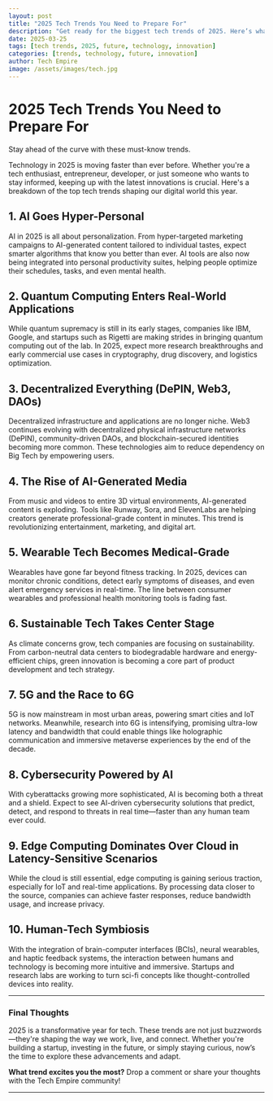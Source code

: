 ```yaml
---
layout: post
title: "2025 Tech Trends You Need to Prepare For"
description: "Get ready for the biggest tech trends of 2025. Here’s what you need to know to stay ahead."
date: 2025-03-25
tags: [tech trends, 2025, future, technology, innovation]
categories: [trends, technology, future, innovation]
author: Tech Empire
image: /assets/images/tech.jpg
---
```


# 2025 Tech Trends You Need to Prepare For

Stay ahead of the curve with these must-know trends.

Technology in 2025 is moving faster than ever before. Whether you're a tech enthusiast, entrepreneur, developer, or just someone who wants to stay informed, keeping up with the latest innovations is crucial. Here's a breakdown of the top tech trends shaping our digital world this year.

## 1. **AI Goes Hyper-Personal**

AI in 2025 is all about personalization. From hyper-targeted marketing campaigns to AI-generated content tailored to individual tastes, expect smarter algorithms that know you better than ever. AI tools are also now being integrated into personal productivity suites, helping people optimize their schedules, tasks, and even mental health.

## 2. **Quantum Computing Enters Real-World Applications**

While quantum supremacy is still in its early stages, companies like IBM, Google, and startups such as Rigetti are making strides in bringing quantum computing out of the lab. In 2025, expect more research breakthroughs and early commercial use cases in cryptography, drug discovery, and logistics optimization.

## 3. **Decentralized Everything (DePIN, Web3, DAOs)**

Decentralized infrastructure and applications are no longer niche. Web3 continues evolving with decentralized physical infrastructure networks (DePIN), community-driven DAOs, and blockchain-secured identities becoming more common. These technologies aim to reduce dependency on Big Tech by empowering users.

## 4. **The Rise of AI-Generated Media**

From music and videos to entire 3D virtual environments, AI-generated content is exploding. Tools like Runway, Sora, and ElevenLabs are helping creators generate professional-grade content in minutes. This trend is revolutionizing entertainment, marketing, and digital art.

## 5. **Wearable Tech Becomes Medical-Grade**

Wearables have gone far beyond fitness tracking. In 2025, devices can monitor chronic conditions, detect early symptoms of diseases, and even alert emergency services in real-time. The line between consumer wearables and professional health monitoring tools is fading fast.

## 6. **Sustainable Tech Takes Center Stage**

As climate concerns grow, tech companies are focusing on sustainability. From carbon-neutral data centers to biodegradable hardware and energy-efficient chips, green innovation is becoming a core part of product development and tech strategy.

## 7. **5G and the Race to 6G**

5G is now mainstream in most urban areas, powering smart cities and IoT networks. Meanwhile, research into 6G is intensifying, promising ultra-low latency and bandwidth that could enable things like holographic communication and immersive metaverse experiences by the end of the decade.

## 8. **Cybersecurity Powered by AI**

With cyberattacks growing more sophisticated, AI is becoming both a threat and a shield. Expect to see AI-driven cybersecurity solutions that predict, detect, and respond to threats in real time—faster than any human team ever could.

## 9. **Edge Computing Dominates Over Cloud in Latency-Sensitive Scenarios**

While the cloud is still essential, edge computing is gaining serious traction, especially for IoT and real-time applications. By processing data closer to the source, companies can achieve faster responses, reduce bandwidth usage, and increase privacy.

## 10. **Human-Tech Symbiosis**

With the integration of brain-computer interfaces (BCIs), neural wearables, and haptic feedback systems, the interaction between humans and technology is becoming more intuitive and immersive. Startups and research labs are working to turn sci-fi concepts like thought-controlled devices into reality.

---

### Final Thoughts

2025 is a transformative year for tech. These trends are not just buzzwords—they're shaping the way we work, live, and connect. Whether you're building a startup, investing in the future, or simply staying curious, now’s the time to explore these advancements and adapt.

**What trend excites you the most?** Drop a comment or share your thoughts with the Tech Empire community!

---
